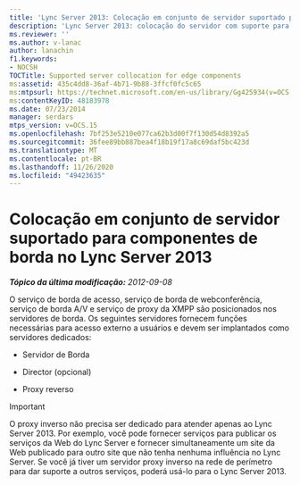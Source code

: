```yaml
---
title: 'Lync Server 2013: Colocação em conjunto de servidor suportado para componentes de borda'
description: 'Lync Server 2013: colocação do servidor com suporte para componentes de borda.'
ms.reviewer: ''
ms.author: v-lanac
author: lanachin
f1.keywords:
- NOCSH
TOCTitle: Supported server collocation for edge components
ms:assetid: 435c4dd8-36af-4b71-9b88-3ffcf0fc5c65
ms:mtpsurl: https://technet.microsoft.com/en-us/library/Gg425934(v=OCS.15)
ms:contentKeyID: 48183978
ms.date: 07/23/2014
manager: serdars
mtps_version: v=OCS.15
ms.openlocfilehash: 7bf253e5210e077ca62b3d00f7f130d54d8392a5
ms.sourcegitcommit: 36fee89bb887bea4f18b19f17a8c69daf5bc423d
ms.translationtype: MT
ms.contentlocale: pt-BR
ms.lasthandoff: 11/26/2020
ms.locfileid: "49423635"
---
```

# <a name="supported-server-collocation-for-edge-components-in-lync-server-2013"></a>Colocação em conjunto de servidor suportado para componentes de borda no Lync Server 2013

<div data-xmlns="http://www.w3.org/1999/xhtml">

<div class="topic" data-xmlns="http://www.w3.org/1999/xhtml" data-msxsl="urn:schemas-microsoft-com:xslt" data-cs="https://msdn.microsoft.com/">

<div data-asp="https://msdn2.microsoft.com/asp">



</div>

<div id="mainSection">

<div id="mainBody">

<span> </span>

_**Tópico da última modificação:** 2012-09-08_

O serviço de borda de acesso, serviço de borda de webconferência, serviço de borda A/V e serviço de proxy da XMPP são posicionados nos servidores de borda. Os seguintes servidores fornecem funções necessárias para acesso externo a usuários e devem ser implantados como servidores dedicados:

  - Servidor de Borda

  - Director (opcional)

  - Proxy reverso

<div>


> [!IMPORTANT]  
> O proxy inverso não precisa ser dedicado para atender apenas ao Lync Server 2013. Por exemplo, você pode fornecer serviços para publicar os serviços da Web do Lync Server e fornecer simultaneamente um site da Web publicado para outro site que não tenha nenhuma influência no Lync Server. Se você já tiver um servidor proxy inverso na rede de perímetro para dar suporte a outros serviços, poderá usá-lo para o Lync Server 2013.



</div>

</div>

<span> </span>

</div>

</div>

</div>

